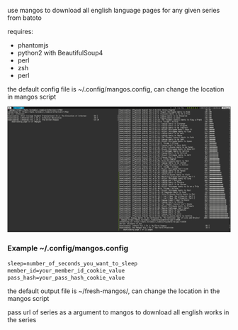 
use mangos to download all english language pages for any given series from batoto

requires:
  * phantomjs
  * python2 with BeautifulSoup4
  * perl
  * zsh
  * perl

the default config file is ~/.config/mangos.config, can change the location in mangos script

![Mango Image](https://raw.githubusercontent.com/jarano93/green-grocer/master/mangos.png)

### Example ~/.config/mangos.config
```config
sleep=number_of_seconds_you_want_to_sleep
member_id=your_member_id_cookie_value
pass_hash=your_pass_hash_cookie_value
```
the default output file is ~/fresh-mangos/, can change the location in the mangos script

pass url of series as a argument to mangos to download all english works in the series
